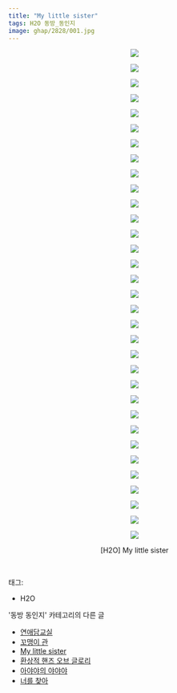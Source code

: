 ```yaml
---
title: "My little sister"
tags: H2O 동방_동인지
image: ghap/2828/001.jpg
---
```

<div class="article">
<p style="text-align: center; clear: none; float: none;"><img src="{{ site.nasurl }}/ghap/2828/001.jpg"/></p>
<p style="text-align: center; clear: none; float: none;"><img src="{{ site.nasurl }}/ghap/2828/002.jpg"/></p>
<p style="text-align: center; clear: none; float: none;"><img src="{{ site.nasurl }}/ghap/2828/003.jpg"/></p>
<p style="text-align: center; clear: none; float: none;"><img src="{{ site.nasurl }}/ghap/2828/004.jpg"/></p>
<p style="text-align: center; clear: none; float: none;"><img src="{{ site.nasurl }}/ghap/2828/005.jpg"/></p>
<p style="text-align: center; clear: none; float: none;"><img src="{{ site.nasurl }}/ghap/2828/006.jpg"/></p>
<p style="text-align: center; clear: none; float: none;"><img src="{{ site.nasurl }}/ghap/2828/007.jpg"/></p>
<p style="text-align: center; clear: none; float: none;"><img src="{{ site.nasurl }}/ghap/2828/008.jpg"/></p>
<p style="text-align: center; clear: none; float: none;"><img src="{{ site.nasurl }}/ghap/2828/009.jpg"/></p>
<p style="text-align: center; clear: none; float: none;"><img src="{{ site.nasurl }}/ghap/2828/010.jpg"/></p>
<p style="text-align: center; clear: none; float: none;"><img src="{{ site.nasurl }}/ghap/2828/011.jpg"/></p>
<p style="text-align: center; clear: none; float: none;"><img src="{{ site.nasurl }}/ghap/2828/012.jpg"/></p>
<p style="text-align: center; clear: none; float: none;"><img src="{{ site.nasurl }}/ghap/2828/013.jpg"/></p>
<p style="text-align: center; clear: none; float: none;"><img src="{{ site.nasurl }}/ghap/2828/014.jpg"/></p>
<p style="text-align: center; clear: none; float: none;"><img src="{{ site.nasurl }}/ghap/2828/015.jpg"/></p>
<p style="text-align: center; clear: none; float: none;"><img src="{{ site.nasurl }}/ghap/2828/016.jpg"/></p>
<p style="text-align: center; clear: none; float: none;"><img src="{{ site.nasurl }}/ghap/2828/017.jpg"/></p>
<p style="text-align: center; clear: none; float: none;"><img src="{{ site.nasurl }}/ghap/2828/018.jpg"/></p>
<p style="text-align: center; clear: none; float: none;"><img src="{{ site.nasurl }}/ghap/2828/019.jpg"/></p>
<p style="text-align: center; clear: none; float: none;"><img src="{{ site.nasurl }}/ghap/2828/020.jpg"/></p>
<p style="text-align: center; clear: none; float: none;"><img src="{{ site.nasurl }}/ghap/2828/021.jpg"/></p>
<p style="text-align: center; clear: none; float: none;"><img src="{{ site.nasurl }}/ghap/2828/022.jpg"/></p>
<p style="text-align: center; clear: none; float: none;"><img src="{{ site.nasurl }}/ghap/2828/023.jpg"/></p>
<p style="text-align: center; clear: none; float: none;"><img src="{{ site.nasurl }}/ghap/2828/024.jpg"/></p>
<p style="text-align: center; clear: none; float: none;"><img src="{{ site.nasurl }}/ghap/2828/025.jpg"/></p>
<p style="text-align: center; clear: none; float: none;"><img src="{{ site.nasurl }}/ghap/2828/026.jpg"/></p>
<p style="text-align: center; clear: none; float: none;"><img src="{{ site.nasurl }}/ghap/2828/027.jpg"/></p>
<p style="text-align: center; clear: none; float: none;"><img src="{{ site.nasurl }}/ghap/2828/028.jpg"/></p>
<p style="text-align: center; clear: none; float: none;"><img src="{{ site.nasurl }}/ghap/2828/029.jpg"/></p>
<p style="text-align: center; clear: none; float: none;"><img src="{{ site.nasurl }}/ghap/2828/030.jpg"/></p>
<p style="text-align: center; clear: none; float: none;"><img src="{{ site.nasurl }}/ghap/2828/031.jpg"/></p>
<p style="text-align: center; clear: none; float: none;"><img src="{{ site.nasurl }}/ghap/2828/032.jpg"/></p>
<p style="text-align: center; clear: none; float: none;"><img src="{{ site.nasurl }}/ghap/2828/033.jpg"/></p>
<p style="text-align: center; clear: none; float: none;">[H2O] My little sister</p>
<p><br/></p>
</div><div class="tagTrail">
<p>태그: </p>
<ul>
<li>H2O</li>
</ul>
</div><div class="another">
<p>'동방 동인지' 카테고리의 다른 글</p>
<ul>
<li><a href="/2016-12-05-ghap_2834">연애담교실</a></li>
<li><a href="/2016-12-03-ghap_2829">꼬맹이 관</a></li>
<li><a href="/2016-12-03-ghap_2828">My little sister</a></li>
<li><a href="/2016-12-03-ghap_2827">환상적 핸즈 오브 글로리</a></li>
<li><a href="/2016-12-03-ghap_2826">아야야의 야야야</a></li>
<li><a href="/2016-12-03-ghap_2825">너를 찾아</a></li>
</ul>
</div><div class="cb_module cb_fluid">
<div class="cb_wrt cb_profile">
</div><!-- commentList close -->
</div>